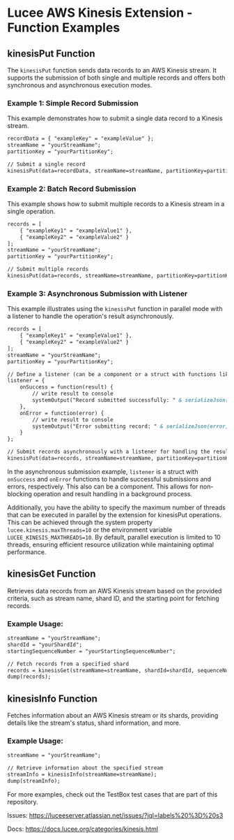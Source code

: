 
# Lucee AWS Kinesis Extension - Function Examples

## kinesisPut Function

The `kinesisPut` function sends data records to an AWS Kinesis stream. It supports the submission of both single and multiple records and offers both synchronous and asynchronous execution modes.

### Example 1: Simple Record Submission

This example demonstrates how to submit a single data record to a Kinesis stream.

```cfc
recordData = { "exampleKey" = "exampleValue" };
streamName = "yourStreamName";
partitionKey = "yourPartitionKey";

// Submit a single record
kinesisPut(data=recordData, streamName=streamName, partitionKey=partitionKey);
```

### Example 2: Batch Record Submission

This example shows how to submit multiple records to a Kinesis stream in a single operation.

```cfc
records = [
    { "exampleKey1" = "exampleValue1" },
    { "exampleKey2" = "exampleValue2" }
];
streamName = "yourStreamName";
partitionKey = "yourPartitionKey";

// Submit multiple records
kinesisPut(data=records, streamName=streamName, partitionKey=partitionKey);
```

### Example 3: Asynchronous Submission with Listener

This example illustrates using the `kinesisPut` function in parallel mode with a listener to handle the operation's result asynchronously.

```cfc
records = [
    { "exampleKey1" = "exampleValue1" },
    { "exampleKey2" = "exampleValue2" }
];
streamName = "yourStreamName";
partitionKey = "yourPartitionKey";

// Define a listener (can be a component or a struct with functions like here)
listener = {
    onSuccess = function(result) {
    	// write result to console
    	systemOutput("Record submitted successfully: " & serializeJson(result),true,true);
    },
    onError = function(error) {
        // write result to console
    	systemOutput("Error submitting record: " & serializeJson(error),true,true);
    }
};

// Submit records asynchronously with a listener for handling the result
kinesisPut(data=records, streamName=streamName, partitionKey=partitionKey, parallel=true, listener=listener);
```

In the asynchronous submission example, `listener` is a struct with `onSuccess` and `onError` functions to handle successful submissions and errors, respectively. This also can be a component. This allows for non-blocking operation and result handling in a background process.

Additionally, you have the ability to specify the maximum number of threads that can be executed in parallel by the extension for kinesisPut operations. 
This can be achieved through the system property `lucee.kinesis.maxThreads=10` or the environment variable `LUCEE_KINESIS_MAXTHREADS=10`. 
By default, parallel execution is limited to 10 threads, ensuring efficient resource utilization while maintaining optimal performance.

## kinesisGet Function

Retrieves data records from an AWS Kinesis stream based on the provided criteria, such as stream name, shard ID, and the starting point for fetching records.

### Example Usage:

```cfc
streamName = "yourStreamName";
shardId = "yourShardId";
startingSequenceNumber = "yourStartingSequenceNumber";

// Fetch records from a specified shard
records = kinesisGet(streamName=streamName, shardId=shardId, sequenceNumber=startingSequenceNumber);
dump(records);
```

## kinesisInfo Function

Fetches information about an AWS Kinesis stream or its shards, providing details like the stream's status, shard information, and more.

### Example Usage:

```cfc
streamName = "yourStreamName";

// Retrieve information about the specified stream
streamInfo = kinesisInfo(streamName=streamName);
dump(streamInfo);
```

For more examples, check out the TestBox test cases that are part of this repository.


Issues: https://luceeserver.atlassian.net/issues/?jql=labels%20%3D%20s3

Docs: https://docs.lucee.org/categories/kinesis.html
